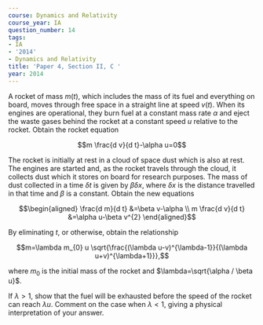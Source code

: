 ```yaml
---
course: Dynamics and Relativity
course_year: IA
question_number: 14
tags:
- IA
- '2014'
- Dynamics and Relativity
title: 'Paper 4, Section II, C '
year: 2014
---
```




A rocket of mass $m(t)$, which includes the mass of its fuel and everything on board, moves through free space in a straight line at speed $v(t)$. When its engines are operational, they burn fuel at a constant mass rate $\alpha$ and eject the waste gases behind the rocket at a constant speed $u$ relative to the rocket. Obtain the rocket equation

$$m \frac{d v}{d t}-\alpha u=0$$

The rocket is initially at rest in a cloud of space dust which is also at rest. The engines are started and, as the rocket travels through the cloud, it collects dust which it stores on board for research purposes. The mass of dust collected in a time $\delta t$ is given by $\beta \delta x$, where $\delta x$ is the distance travelled in that time and $\beta$ is a constant. Obtain the new equations

$$\begin{aligned}
\frac{d m}{d t} &=\beta v-\alpha \\
m \frac{d v}{d t} &=\alpha u-\beta v^{2}
\end{aligned}$$

By eliminating $t$, or otherwise, obtain the relationship

$$m=\lambda m_{0} u \sqrt{\frac{(\lambda u-v)^{\lambda-1}}{(\lambda u+v)^{\lambda+1}}},$$

where $m_{0}$ is the initial mass of the rocket and $\lambda=\sqrt{\alpha / \beta u}$.

If $\lambda>1$, show that the fuel will be exhausted before the speed of the rocket can reach $\lambda u$. Comment on the case when $\lambda<1$, giving a physical interpretation of your answer.